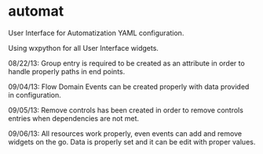 automat
=======

User Interface for Automatization YAML configuration.

Using wxpython for all User Interface widgets.

08/22/13:   Group entry is required to be created as an attribute in order to
            handle properly paths in end points.

09/04/13:   Flow Domain Events can be created properly with data provided in
            configuration.

09/05/13:   Remove controls has been created in order to remove controls
            entries when dependencies are not met.

09/06/13:   All resources work properly, even events can add and remove widgets
            on the go. Data is properly set and it can be edit with proper
            values.